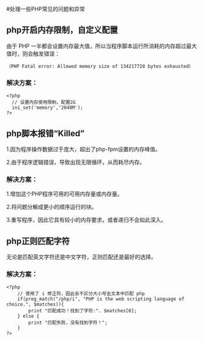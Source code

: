 
#处理一些PHP常见的问题和异常

## php开启内存限制，自定义配置
由于 PHP 一半都会设置内存最大值，所以当程序脚本运行所消耗的内存超过最大值时，则会触发错误：
```
（PHP Fatal error: Allowed memory size of 134217728 bytes exhausted）
```

### 解决方案：
```
<?php
  // 设置内存使用限制，配置2G
  ini_set('memory','2048M');
?>
```

## php脚本报错“Killed”

1.因为程序操作数据过于庞大，超出了php-fpm设置的内存峰值。

2.由于程序逻辑错误，导致出现无限循环，从而耗尽内存。

### 解决方案：

1.增加这个PHP程序可用的可用内存量或内存量。

2.将问题分解成更小的顺序运行的块。

3.重写程序，因此它具有较小的内存要求，或者递归不会如此深入。

## php正则匹配字符

无论是匹配英文字符还是中文字符，正则匹配还是最好的选择。

### 解决方案：

```
<?php
    // 使用了 i 修正符，因此会不区分大小写去文本中匹配 php
    if(preg_match("/php/i", "PHP is the web scripting language of choice.", $matches)){
        print "匹配成功！找到了字符:". $matches[0];
    } else {
        print "匹配失败，没有找到字符！";
    }
?>
```

